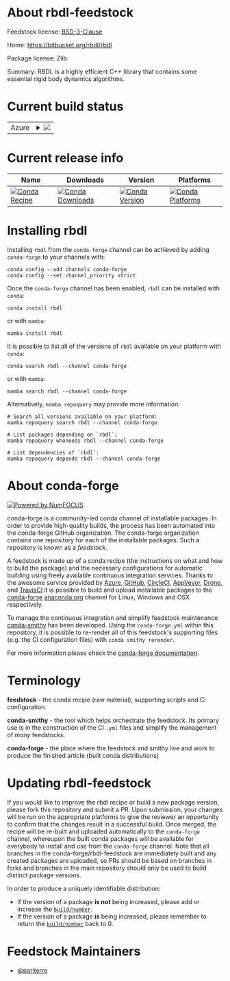About rbdl-feedstock
====================

Feedstock license: [BSD-3-Clause](https://github.com/conda-forge/rbdl-feedstock/blob/main/LICENSE.txt)

Home: https://bitbucket.org/rbdl/rbdl

Package license: Zlib

Summary: RBDL is a highly efficient C++ library that contains some essential rigid body dynamics algorithms.

Current build status
====================


<table>
    
  <tr>
    <td>Azure</td>
    <td>
      <details>
        <summary>
          <a href="https://dev.azure.com/conda-forge/feedstock-builds/_build/latest?definitionId=6867&branchName=main">
            <img src="https://dev.azure.com/conda-forge/feedstock-builds/_apis/build/status/rbdl-feedstock?branchName=main">
          </a>
        </summary>
        <table>
          <thead><tr><th>Variant</th><th>Status</th></tr></thead>
          <tbody><tr>
              <td>linux_64</td>
              <td>
                <a href="https://dev.azure.com/conda-forge/feedstock-builds/_build/latest?definitionId=6867&branchName=main">
                  <img src="https://dev.azure.com/conda-forge/feedstock-builds/_apis/build/status/rbdl-feedstock?branchName=main&jobName=linux&configuration=linux%20linux_64_" alt="variant">
                </a>
              </td>
            </tr><tr>
              <td>linux_aarch64</td>
              <td>
                <a href="https://dev.azure.com/conda-forge/feedstock-builds/_build/latest?definitionId=6867&branchName=main">
                  <img src="https://dev.azure.com/conda-forge/feedstock-builds/_apis/build/status/rbdl-feedstock?branchName=main&jobName=linux&configuration=linux%20linux_aarch64_" alt="variant">
                </a>
              </td>
            </tr><tr>
              <td>linux_ppc64le</td>
              <td>
                <a href="https://dev.azure.com/conda-forge/feedstock-builds/_build/latest?definitionId=6867&branchName=main">
                  <img src="https://dev.azure.com/conda-forge/feedstock-builds/_apis/build/status/rbdl-feedstock?branchName=main&jobName=linux&configuration=linux%20linux_ppc64le_" alt="variant">
                </a>
              </td>
            </tr><tr>
              <td>osx_64</td>
              <td>
                <a href="https://dev.azure.com/conda-forge/feedstock-builds/_build/latest?definitionId=6867&branchName=main">
                  <img src="https://dev.azure.com/conda-forge/feedstock-builds/_apis/build/status/rbdl-feedstock?branchName=main&jobName=osx&configuration=osx%20osx_64_" alt="variant">
                </a>
              </td>
            </tr><tr>
              <td>osx_arm64</td>
              <td>
                <a href="https://dev.azure.com/conda-forge/feedstock-builds/_build/latest?definitionId=6867&branchName=main">
                  <img src="https://dev.azure.com/conda-forge/feedstock-builds/_apis/build/status/rbdl-feedstock?branchName=main&jobName=osx&configuration=osx%20osx_arm64_" alt="variant">
                </a>
              </td>
            </tr><tr>
              <td>win_64</td>
              <td>
                <a href="https://dev.azure.com/conda-forge/feedstock-builds/_build/latest?definitionId=6867&branchName=main">
                  <img src="https://dev.azure.com/conda-forge/feedstock-builds/_apis/build/status/rbdl-feedstock?branchName=main&jobName=win&configuration=win%20win_64_" alt="variant">
                </a>
              </td>
            </tr>
          </tbody>
        </table>
      </details>
    </td>
  </tr>
</table>

Current release info
====================

| Name | Downloads | Version | Platforms |
| --- | --- | --- | --- |
| [![Conda Recipe](https://img.shields.io/badge/recipe-rbdl-green.svg)](https://anaconda.org/conda-forge/rbdl) | [![Conda Downloads](https://img.shields.io/conda/dn/conda-forge/rbdl.svg)](https://anaconda.org/conda-forge/rbdl) | [![Conda Version](https://img.shields.io/conda/vn/conda-forge/rbdl.svg)](https://anaconda.org/conda-forge/rbdl) | [![Conda Platforms](https://img.shields.io/conda/pn/conda-forge/rbdl.svg)](https://anaconda.org/conda-forge/rbdl) |

Installing rbdl
===============

Installing `rbdl` from the `conda-forge` channel can be achieved by adding `conda-forge` to your channels with:

```
conda config --add channels conda-forge
conda config --set channel_priority strict
```

Once the `conda-forge` channel has been enabled, `rbdl` can be installed with `conda`:

```
conda install rbdl
```

or with `mamba`:

```
mamba install rbdl
```

It is possible to list all of the versions of `rbdl` available on your platform with `conda`:

```
conda search rbdl --channel conda-forge
```

or with `mamba`:

```
mamba search rbdl --channel conda-forge
```

Alternatively, `mamba repoquery` may provide more information:

```
# Search all versions available on your platform:
mamba repoquery search rbdl --channel conda-forge

# List packages depending on `rbdl`:
mamba repoquery whoneeds rbdl --channel conda-forge

# List dependencies of `rbdl`:
mamba repoquery depends rbdl --channel conda-forge
```


About conda-forge
=================

[![Powered by
NumFOCUS](https://img.shields.io/badge/powered%20by-NumFOCUS-orange.svg?style=flat&colorA=E1523D&colorB=007D8A)](https://numfocus.org)

conda-forge is a community-led conda channel of installable packages.
In order to provide high-quality builds, the process has been automated into the
conda-forge GitHub organization. The conda-forge organization contains one repository
for each of the installable packages. Such a repository is known as a *feedstock*.

A feedstock is made up of a conda recipe (the instructions on what and how to build
the package) and the necessary configurations for automatic building using freely
available continuous integration services. Thanks to the awesome service provided by
[Azure](https://azure.microsoft.com/en-us/services/devops/), [GitHub](https://github.com/),
[CircleCI](https://circleci.com/), [AppVeyor](https://www.appveyor.com/),
[Drone](https://cloud.drone.io/welcome), and [TravisCI](https://travis-ci.com/)
it is possible to build and upload installable packages to the
[conda-forge](https://anaconda.org/conda-forge) [anaconda.org](https://anaconda.org/)
channel for Linux, Windows and OSX respectively.

To manage the continuous integration and simplify feedstock maintenance
[conda-smithy](https://github.com/conda-forge/conda-smithy) has been developed.
Using the ``conda-forge.yml`` within this repository, it is possible to re-render all of
this feedstock's supporting files (e.g. the CI configuration files) with ``conda smithy rerender``.

For more information please check the [conda-forge documentation](https://conda-forge.org/docs/).

Terminology
===========

**feedstock** - the conda recipe (raw material), supporting scripts and CI configuration.

**conda-smithy** - the tool which helps orchestrate the feedstock.
                   Its primary use is in the construction of the CI ``.yml`` files
                   and simplify the management of *many* feedstocks.

**conda-forge** - the place where the feedstock and smithy live and work to
                  produce the finished article (built conda distributions)


Updating rbdl-feedstock
=======================

If you would like to improve the rbdl recipe or build a new
package version, please fork this repository and submit a PR. Upon submission,
your changes will be run on the appropriate platforms to give the reviewer an
opportunity to confirm that the changes result in a successful build. Once
merged, the recipe will be re-built and uploaded automatically to the
`conda-forge` channel, whereupon the built conda packages will be available for
everybody to install and use from the `conda-forge` channel.
Note that all branches in the conda-forge/rbdl-feedstock are
immediately built and any created packages are uploaded, so PRs should be based
on branches in forks and branches in the main repository should only be used to
build distinct package versions.

In order to produce a uniquely identifiable distribution:
 * If the version of a package **is not** being increased, please add or increase
   the [``build/number``](https://docs.conda.io/projects/conda-build/en/latest/resources/define-metadata.html#build-number-and-string).
 * If the version of a package **is** being increased, please remember to return
   the [``build/number``](https://docs.conda.io/projects/conda-build/en/latest/resources/define-metadata.html#build-number-and-string)
   back to 0.

Feedstock Maintainers
=====================

* [@pariterre](https://github.com/pariterre/)

